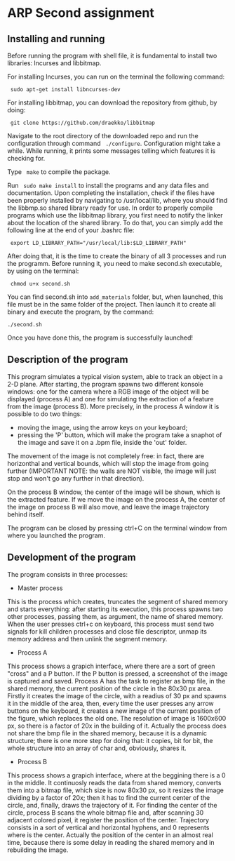 # ARP Second assignment

Installing and running
----------------------------------------------
Before running the program with shell file, it is fundamental to install two libraries:
lncurses and libbitmap.

For installing lncurses, you can run on the terminal the following command:

``` sudo apt-get install libncurses-dev```

For installing libbitmap, you can download the repository from github, by doing:

``` git clone https://github.com/draekko/libbitmap```

Navigate to the root directory of the downloaded repo and run the configuration through command ``` ./configure```. Configuration might take a while. While running, it prints some messages telling which features it is checking for.

Type ``` make``` to compile the package.

Run ``` sudo make install``` to install the programs and any data files and documentation.
Upon completing the installation, check if the files have been properly installed by navigating to /usr/local/lib, where you should find the libbmp.so shared library ready for use.
In order to properly compile programs which use the libbitmap library, you first need to notify the linker about the location of the shared library. To do that, you can simply add the following line at the end of your .bashrc file:

``` export LD_LIBRARY_PATH="/usr/local/lib:$LD_LIBRARY_PATH"```

After doing that, it is the time to create the binary of all 3 processes and run the programm. Before running it, you need to make second.sh executable, by using on the terminal:

``` chmod u+x second.sh```

You can find second.sh into ```add_materials``` folder, but, when launched, this file must be in the same folder of the project. 
Then launch it to create all binary and execute the program, by the command:

```./second.sh```

Once you have done this, the program is successfully launched!

Description of the program
----------------------------------------------

This program simulates a typical vision system, able to track an object in a 2-D plane.
After starting, the program spawns two different konsole windows: one for the camera where a RGB image of the object will be displayed (process A) and one for simulating the extraction of a feature from the image (process B).
More precisely, in the process A window it is possible to do two things:
* moving the image, using the arrow keys on your keyboard;
* pressing the 'P' button, which will make the program take a snaphot of the image and save it on a .bpm file, inside the 'out' folder.

The movement of the image is not completely free: in fact, there are horizonthal and vertical bounds, which will stop the image from going further (IMPORTANT NOTE: the walls are NOT visible, the image will just stop and won't go any further in that direction).

On the process B window, the center of the image will be shown, which is the extracted feature.
If we move the image on the process A, the center of the image on process B will also move, and leave the image trajectory behind itself.

The program can be closed by pressing ctrl+C on the terminal window from where you launched the program.

Development of the program
----------------------------------------------

The program consists in three processes:

* Master process

This is the process which creates, truncates the segment of shared memory and starts everything: after starting its execution, this process spawns two other processes, passing them, as argument, the name of shared memory. When the user presses ctrl+c on keyboard, this process must send two signals for kill children processes and close file descriptor, unmap its memory address and then unlink the segment memory.

* Process A

This process shows a grapich interface, where there are a sort of green "cross" and a P button. If the P button is pressed, a screenshot of the image is captured and saved. Process A has the task to register as bmp file, in the shared memory, the current position of the circle in the 80x30 px area. Firstly it creates the image of the circle, with a readius of 30 px and spawns it in the middle of the area, then, every time the user presses any arrow buttons on the keyboard, it creates a new image of the current position of the figure, which replaces the old one. The resolution of image is 1600x600 px, so there is a factor of 20x in the building of it. Actually the process does not share the bmp file in the shared memory, because it is a dynamic structure; there is one more step for doing that: it copies, bit for bit, the whole structure into an array of char and, obviously, shares it.

* Process B

This process shows a grapich interface, where at the beggining there is a 0 in the middle. It continuosly reads the data from shared memory, converts them into a bitmap file, which size is now 80x30 px, so it resizes the image dividing by a factor of 20x; then it has to find the current center of the circle, and, finally, draws the trajectory of it. For finding the center of the circle, process B scans the whole bitmap file and, after scanning 30 adjacent colored pixel, it register the position of the center. Trajectory consists in a sort of vertical and horizontal hyphens, and 0 represents where is the center. Actually the position of the center  in an almost real time, because there is some delay in reading the shared memory and in rebuilding the image.
